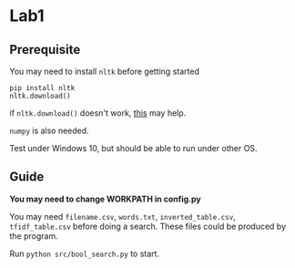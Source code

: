 # Lab1



## Prerequisite

You may need to install `nltk`  before getting started

```
pip install nltk
nltk.download()
```

if `nltk.download()` doesn't work,  [this](https://blog.csdn.net/qiang12qiang12/article/details/81254595) may help.

`numpy` is also needed.

Test under Windows 10, but should be able to run under other OS.




## Guide

**You may need to change WORKPATH in config.py**

You may need `filename.csv`, `words.txt`, `inverted_table.csv`, `tfidf_table.csv` before doing a search. These files could be produced by the program.

Run `python src/bool_search.py` to start.








